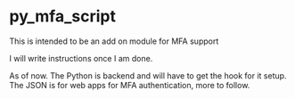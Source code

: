 # py_mfa_script
This is intended to be an add on module for MFA support

I will write instructions once I am done.

As of now. The Python is backend and will have to get the hook for it setup. The JSON is for web apps for MFA authentication, more to follow.
